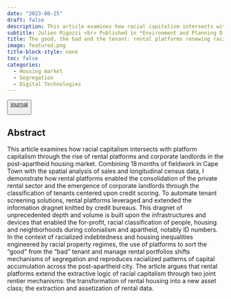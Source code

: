 ```yaml
---
date: "2023-08-25"
draft: false
description: This article examines how racial capitalism intersects with platform capitalism in post-apartheid South Africa. I argue that rental platforms, built upon technologies of credit scoring, extend the extractive logic of racial capitalism through two joint rentier mechanisms: the transformation of rental housing into a new asset class; the extraction and assetization of rental data.
subtitle: Julien Migozzi <br> Published in *Environment and Planning D: Society and Space*
title: The good, the bad and the tenant: rental platforms renewing racial capitalism in the post-apartheid housing market
image: featured.png
title-block-style: none
toc: false
categories: 
  - Housing market
  - Segregation
  - Digital Technologies
---
```


<button type="button" class="btn btn-outline-success"><a href="https://doi.org/10.1177/02637758231195962">journal</a>

</button>

## Abstract

This article examines how racial capitalism intersects with platform capitalism through the rise of rental platforms and corporate landlords in the post-apartheid housing market. Combining 18 months of fieldwork in Cape Town with the spatial analysis of sales and longitudinal census data, I demonstrate how rental platforms enabled the consolidation of the private rental sector and the emergence of corporate landlords through the classification of tenants centered upon credit scoring. To automate tenant screening solutions, rental platforms leveraged and extended the information dragnet knitted by credit bureaus. This dragnet of unprecedented depth and volume is built upon the infrastructures and devices that enabled the for-profit, racial classification of people, housing and neighborhoods during colonialism and apartheid, notably ID numbers. In the context of racialized indebtedness and housing inequalities engineered by racial property regimes, the use of platforms to sort the “good” from the “bad” tenant and manage rental portfolios shifts mechanisms of segregation and reproduces racialized patterns of capital accumulation across the post-apartheid city. The article argues that rental platforms extend the extractive logic of racial capitalism through two joint rentier mechanisms: the transformation of rental housing into a new asset class; the extraction and assetization of rental data.